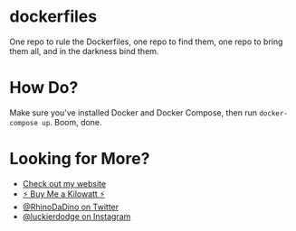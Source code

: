 # dockerfiles

One repo to rule the Dockerfiles, one repo to find them, one repo to bring them all, and in the darkness bind them.

# How Do?

Make sure you've installed Docker and Docker Compose, then run `docker-compose up`. Boom, done.

# Looking for More?

* [Check out my website](https://ryandlewis.dev)
* [:zap: Buy Me a Kilowatt :zap:](https://www.buymeacoffee.com/aVc18KuLq)
* [@RhinoDaDino on Twitter](https://twitter.com/RhinoDaDino)
* [@luckierdodge on Instagram](https://www.instagram.com/luckierdodge/)
